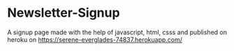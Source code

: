 # Newsletter-Signup
A signup page made with the help of javascript, html, csss and published on heroku on https://serene-everglades-74837.herokuapp.com/
